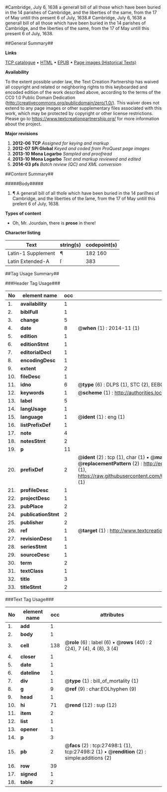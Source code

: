 #Cambridge, July 6, 1638 a generall bill of all those which have been buried in the 14 parishes of Cambridge, and the liberties of the same, from the 17 of May untill this present 6 of July, 1638.#
Cambridge, July 6, 1638 a generall bill of all those which have been buried in the 14 parishes of Cambridge, and the liberties of the same, from the 17 of May untill this present 6 of July, 1638.

##General Summary##

**Links**

[TCP catalogue](http://www.ota.ox.ac.uk/tcp/)  • 
[HTML](http://tei.it.ox.ac.uk/tcp/Texts-HTML/free/A17/A17735.html)  • 
[EPUB](http://tei.it.ox.ac.uk/tcp/Texts-EPUB/free/A17/A17735.epub) • 
[Page images (Historical Texts)](https://historicaltexts.jisc.ac.uk/eebo-24292936e)

**Availability**

To the extent possible under law, the Text Creation Partnership has waived all copyright and related or neighboring rights to this keyboarded and encoded edition of the work described above, according to the terms of the CC0 1.0 Public Domain Dedication (http://creativecommons.org/publicdomain/zero/1.0/). This waiver does not extend to any page images or other supplementary files associated with this work, which may be protected by copyright or other license restrictions. Please go to https://www.textcreationpartnership.org/ for more information about the project.

**Major revisions**

1. __2012-06__ __TCP__ *Assigned for keying and markup*
1. __2012-07__ __SPi Global__ *Keyed and coded from ProQuest page images*
1. __2013-10__ __Mona Logarbo__ *Sampled and proofread*
1. __2013-10__ __Mona Logarbo__ *Text and markup reviewed and edited*
1. __2014-03__ __pfs__ *Batch review (QC) and XML conversion*

##Content Summary##

#####Body#####

1. ¶ A generall bill of all thoſe which have been buried in the 14 pariſhes of Cambridge, and the liberties of the ſame, from the 17 of May untill this preſent 6 of July, 1638.

**Types of content**

  * Oh, Mr. Jourdain, there is **prose** in there!

**Character listing**


|Text|string(s)|codepoint(s)|
|---|---|---|
|Latin-1 Supplement|¶ |182 160|
|Latin Extended-A|ſ|383|

##Tag Usage Summary##

###Header Tag Usage###

|No|element name|occ|attributes|
|---|---|---|---|
|1.|__availability__|1||
|2.|__biblFull__|1||
|3.|__change__|5||
|4.|__date__|8| @__when__ (1) : 2014-11 (1)|
|5.|__edition__|1||
|6.|__editionStmt__|1||
|7.|__editorialDecl__|1||
|8.|__encodingDesc__|1||
|9.|__extent__|2||
|10.|__fileDesc__|1||
|11.|__idno__|6| @__type__ (6) : DLPS (1), STC (2), EEBO-CITATION (1), OCLC (1), VID (1)|
|12.|__keywords__|1| @__scheme__ (1) : http://authorities.loc.gov/ (1)|
|13.|__label__|5||
|14.|__langUsage__|1||
|15.|__language__|1| @__ident__ (1) : eng (1)|
|16.|__listPrefixDef__|1||
|17.|__note__|4||
|18.|__notesStmt__|2||
|19.|__p__|11||
|20.|__prefixDef__|2| @__ident__ (2) : tcp (1), char (1)  •  @__matchPattern__ (2) : ([0-9\-]+):([0-9IVX]+) (1), (.+) (1)  •  @__replacementPattern__ (2) : http://eebo.chadwyck.com/downloadtiff?vid=$1&page=$2 (1), https://raw.githubusercontent.com/textcreationpartnership/Texts/master/tcpchars.xml#$1 (1)|
|21.|__profileDesc__|1||
|22.|__projectDesc__|1||
|23.|__pubPlace__|2||
|24.|__publicationStmt__|2||
|25.|__publisher__|2||
|26.|__ref__|1| @__target__ (1) : http://www.textcreationpartnership.org/docs/. (1)|
|27.|__revisionDesc__|1||
|28.|__seriesStmt__|1||
|29.|__sourceDesc__|1||
|30.|__term__|2||
|31.|__textClass__|1||
|32.|__title__|3||
|33.|__titleStmt__|2||


###Text Tag Usage###

|No|element name|occ|attributes|
|---|---|---|---|
|1.|__add__|1||
|2.|__body__|1||
|3.|__cell__|138| @__role__ (6) : label (6)  •  @__rows__ (40) : 2 (24), 7 (4), 4 (8), 3 (4)|
|4.|__closer__|1||
|5.|__date__|1||
|6.|__dateline__|1||
|7.|__div__|1| @__type__ (1) : bill_of_mortality (1)|
|8.|__g__|9| @__ref__ (9) : char:EOLhyphen (9)|
|9.|__head__|1||
|10.|__hi__|71| @__rend__ (12) : sup (12)|
|11.|__item__|2||
|12.|__list__|1||
|13.|__opener__|1||
|14.|__p__|3||
|15.|__pb__|2| @__facs__ (2) : tcp:27498:1 (1), tcp:27498:2 (1)  •  @__rendition__ (2) : simple:additions (2)|
|16.|__row__|39||
|17.|__signed__|1||
|18.|__table__|2||
